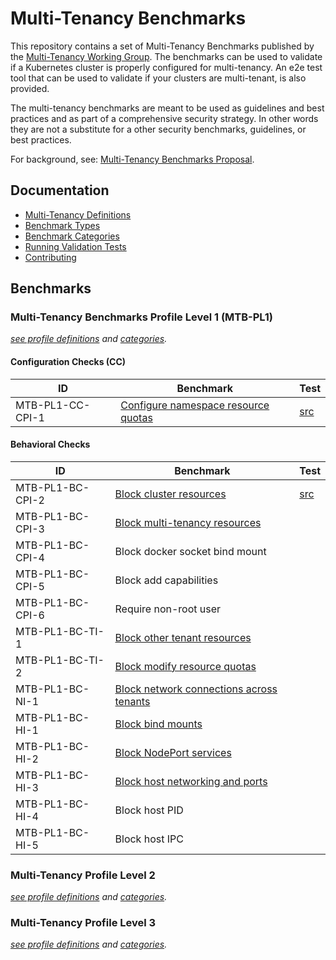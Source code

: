 # Multi-Tenancy Benchmarks

This repository contains a set of Multi-Tenancy Benchmarks published by the 
[Multi-Tenancy Working Group](https://github.com/kubernetes-sigs/multi-tenancy). The benchmarks can be used to validate if a Kubernetes cluster is properly configured for multi-tenancy. An e2e test tool that can be used to validate if your clusters are multi-tenant, is also provided.

The multi-tenancy benchmarks are meant to be used as guidelines and best practices and as part of a comprehensive security strategy. In other words they are not a substitute for a other security benchmarks, guidelines, or best practices.

For background, see: [Multi-Tenancy Benchmarks Proposal](https://docs.google.com/document/d/1O-G8jEpiJxOeYx9Pd2OuOSb8859dTRNmgBC5gJv0krE/edit?usp=sharing).

## Documentation
- [Multi-Tenancy Definitions](documentation/definitions.md)
- [Benchmark Types](documentation/types.md)
- [Benchmark Categories](documentation/categories.md)
- [Running Validation Tests](documentation/run.md)
- [Contributing](documentation/contributing.md)

## Benchmarks

### Multi-Tenancy Benchmarks Profile Level 1 (MTB-PL1)

*[see profile definitions](documentation/definitions.md#level-1) and [categories](documentation/categories.md).*

#### Configuration Checks (CC)

| ID             | Benchmark                                                                                            | Test  |
|------------------|------------------------------------------------------------------------------------------------------|-------|
| MTB-PL1-CC-CPI-1 | [Configure namespace resource quotas](e2e/tests/configure_ns_quotas/)|  [src](e2e/tests/configure_ns_quotas/configure_ns_quotas.go) |


#### Behavioral Checks

| ID | Benchmark                                                                      | Test                            |
|------|--------------------------------------------------------------------------------|---------------------------------|
| MTB-PL1-BC-CPI-2 | [Block cluster resources](e2e/tests/block_cluster_resources/) | [src](e2e/tests/block_cluster_resources/block_cluster_resources.go) |
| MTB-PL1-BC-CPI-3 | [Block multi-tenancy resources](e2e/tests/block_multitenant_resources/)| |
| MTB-PL1-BC-CPI-4 | Block docker socket bind mount  | |
| MTB-PL1-BC-CPI-5 | Block add capabilities  | |
| MTB-PL1-BC-CPI-6 | Require non-root user  | |
| MTB-PL1-BC-TI-1 | [Block other tenant resources](e2e/tests/block_other_tenants/) | |
| MTB-PL1-BC-TI-2 | [Block modify resource quotas](e2e/tests/block_ns_quotas/) | |
| MTB-PL1-BC-NI-1 | [Block network connections across tenants](e2e/tests/block_network_connections/)| |
| MTB-PL1-BC-HI-1 | [Block bind mounts](e2e/tests/block_bind_mounts/) | |
| MTB-PL1-BC-HI-2 | [Block NodePort services](e2e/tests/block_nodeports/) | |
| MTB-PL1-BC-HI-3 | [Block host networking and ports ](e2e/tests/block_host_net_ports/) | |
| MTB-PL1-BC-HI-4 | Block host PID  | |
| MTB-PL1-BC-HI-5 | Block host IPC  | |

### Multi-Tenancy Profile Level 2

*[see profile definitions](documentation/definitions.md#level-2) and [categories](documentation/categories.md).*


### Multi-Tenancy Profile Level 3

*[see profile definitions](documentation/definitions.md#level-3) and [categories](documentation/categories.md).*

